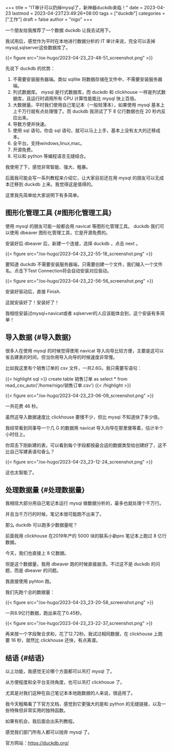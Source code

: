 +++
title = "IT审计可以扔掉mysql了，新神器duckdb来临！"
date = 2023-04-23
lastmod = 2023-04-23T23:49:26+08:00
tags = ["duckdb"]
categories = ["工作"]
draft = false
author = "nigo"
+++

一个朋友给我推荐了一个数据 duckdb 让我去试用下。

我试用后，感觉作为平时在本地进行数据分析的 IT 审计来说，完全可以丢掉mysql,sqlserver这些数据库了。

{{< figure src="/ox-hugo/2023-04-23_23-48-51_screenshot.png" >}}

先说下 duckdb 的优势：

1.  不需要安装服务器端。类似 sqllite 将数据存储在文件中，不需要安装服务器端。
2.  列式数据库。 mysql 是行式数据库，而 duckdb 和 clickhouse 一样是列式数据库，且运行时调用所有 CPU 计算性能能比 mysql 快上百倍。
3.  大数据量。平时我们使用自己笔记本（一般轻薄本），如果使用 mysql 基本上上千万行就有点处理慢了。而 duckdb 我测试了下 8 亿行数据也在 20 秒内反应出来。
4.  导数方便并快速。
5.  使用 sql 语句。你会 sql 语句，就可以马上上手，基本上没有太大的迁移成本。
6.  全平台。支持windows,linux,mac。
7.  开源免费。
8.  可以和 python 等编程语言无缝结合。

我使用了下，感觉非常智能、强大、粗暴。

后面我可能会写一系列教程来介绍它，让大家目前还在用 mysql 的朋友可以无成本迁移到 duckdb 上来。我觉得这是值得的。

这里我先简单给大家说明下有多简单。


## 图形化管理工具 {#图形化管理工具}

使用 mysql 的朋友可能一般都会用 navicat 等图形化管理工具。 duckdb 我们可以使用 dbeaver 图形化管理工具，它是开源免费的。

安装好后 dbeaver 后，新建一个连接，选择 duckdb ，点击 next 。

{{< figure src="/ox-hugo/2023-04-23_22-55-18_screenshot.png" >}}

要知道 duckdb 不需要安装服务器端，只需要创建一个文件，我们输入一个文件名。点击下Test Connection将会自动安装对应驱动。

{{< figure src="/ox-hugo/2023-04-23_22-56-56_screenshot.png" >}}

安装好驱动后，直接 Finish.

这就安装好了！安装好了！

我相信安装过mysql+navicat或者 sqlserver的人应该能体会到，这个安装有多简单！


## 导入数据 {#导入数据}

很多人在使用 mysql 的时候觉得使用 navicat 导入向导比较方便，主要是这可以省去建表的时间，但当你用导入向导的时候速度非常慢。

比如我这里有个销售订单的 csv 文件，一共2.6G。我只需要写语句：

{{< highlight sql >}}
create table 销售订单  as select * from read_csv_auto('/home/nigo/销售订单.csv')
{{< /highlight >}}

{{< figure src="/ox-hugo/2023-04-23_23-06-09_screenshot.png" >}}

一共花费 46 秒。

虽然这导入数据速度比 clickhouse 要慢不少，但比 mysql 不知道快了多少倍。

我经常看到同事导一个几 G 的数据用 navicat 导入向导在那里傻等着，估计半个小时往上。

你双击下刚新建的表，可以看到每个字段都按最合适的数据类型给创建好了，这不比自己写建表语句香么？

{{< figure src="/ox-hugo/2023-04-23_23-12-24_screenshot.png" >}}

这也太智能了。


## 处理数据量 {#处理数据量}

我相信大部分用自己笔记本运行 mysql 做数据分析的，最多也就处理个千万行。

并且当千万行的时候，笔记本很可能跑不出来了。

那么 duckdb 可以跑多少数据量呢？

前面我用 clickhouse 在2019年产的 5000 块的联系小新pro 笔记本上跑过 8 亿行数据。

今天，我们也直接上 8 亿数据。

但是这个数据量，我用 dbeaver 跑的时候直接崩溃。不过这不是 duckdb 的问题，而是 dbeaver 的问题。

我直接使用 pyhton 跑。

我们先跑个总的数据量：

{{< figure src="/ox-hugo/2023-04-23_23-20-58_screenshot.png" >}}

一共8.9亿行数据，跑出来花了0.45秒。

{{< figure src="/ox-hugo/2023-04-23_23-22-37_screenshot.png" >}}

再来按一个字段聚合求和，花了12.72秒。我试过相同数据，在 clickhouse 上跑要 16 秒，居然比 clickhouse 还快，有点离谱。


## 结语 {#结语}

以上功能，我感觉无论哪个方面都可以吊打 mysql 了。

从方便程度和全平台支持角度，也可以吊打 clickhosue 了。

尤其是对我们这种在自己笔记本本地跑数据的人来说，很适用了。

我今天粗略看了下官方文档，感觉到它更强大的是和 python 的无缝链接，以及一些特殊但非常实用的独特函数。

如果有机会，我后面会出系列教程。

感觉我们部门所有人都可以抛弃 mysql 了。

官方网站：<https://duckdb.org/>

